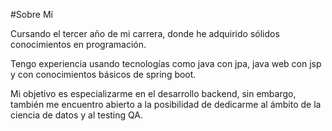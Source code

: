 #Sobre Mí

Cursando el tercer año de mi carrera, donde he adquirido sólidos conocimientos en programación.

Tengo experiencia usando tecnologías como java con jpa, java web con jsp y con conocimientos básicos de spring boot.

Mi objetivo es especializarme en el desarrollo backend, sin embargo, también me encuentro abierto a la posibilidad de dedicarme al ámbito de la ciencia de datos y al testing QA.
